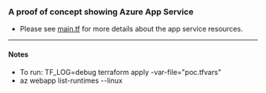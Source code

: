 ### A proof of concept showing Azure App Service
* Please see [main.tf](./main.tf) for more details about the app service resources.

***
#### Notes
* To run: TF_LOG=debug terraform apply -var-file="poc.tfvars"
* az webapp list-runtimes --linux

